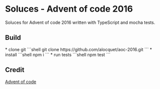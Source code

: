 <h1>Soluces - Advent of code 2016</h1>
Soluces for Advent of code 2016 written with TypeScript and mocha tests.

<h2>Build</h2>
* clone git
```shell
git clone https://github.com/alocquet/aoc-2016.git
```
* install
```shell
npm i
```
* run tests
```shell
npm test
```
<h2>Credit</h2>
<a href="http://adventofcode.com/">Advent of code</a>